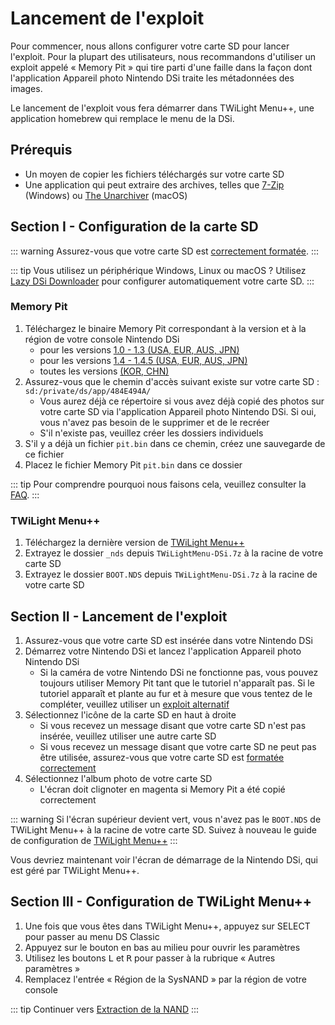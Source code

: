 # Lancement de l'exploit

Pour commencer, nous allons configurer votre carte SD pour lancer l'exploit. Pour la plupart des utilisateurs, nous recommandons d'utiliser un exploit appelé « Memory Pit » qui tire parti d'une faille dans la façon dont l'application Appareil photo Nintendo DSi traite les métadonnées des images.

Le lancement de l'exploit vous fera démarrer dans TWiLight Menu++, une application homebrew qui remplace le menu de la DSi.

## Prérequis
- Un moyen de copier les fichiers téléchargés sur votre carte SD
- Une application qui peut extraire des archives, telles que [7-Zip](https://www.7-zip.org/) (Windows) ou [The Unarchiver](https://apps.apple.com/us/app/the-unarchiver/id425424353) (macOS)

## Section I - Configuration de la carte SD
::: warning
Assurez-vous que votre carte SD est [correctement formatée](sd-card-setup).
:::

::: tip
Vous utilisez un périphérique Windows, Linux ou macOS ? Utilisez [Lazy DSi Downloader](lazy-dsi-downloader) pour configurer automatiquement votre carte SD.
:::

### Memory Pit
1. Téléchargez le binaire Memory Pit correspondant à la version et à la région de votre console Nintendo DSi
   - pour les versions [1.0 - 1.3 (USA, EUR, AUS, JPN)](/assets/files/memory_pit/256/pit.bin)
   - pour les versions [1.4 - 1.4.5 (USA, EUR, AUS, JPN)](/assets/files/memory_pit/768_1024/pit.bin)
   - toutes les versions [(KOR, CHN)](/assets/files/memory_pit/256/pit.bin)
1. Assurez-vous que le chemin d'accès suivant existe sur votre carte SD : `sd:/private/ds/app/484E494A/`
   - Vous aurez déjà ce répertoire si vous avez déjà copié des photos sur votre carte SD via l'application Appareil photo Nintendo DSi. Si oui, vous n'avez pas besoin de le supprimer et de le recréer
   - S'il n'existe pas, veuillez créer les dossiers individuels
1. S'il y a déjà un fichier `pit.bin` dans ce chemin, créez une sauvegarde de ce fichier
1. Placez le fichier Memory Pit `pit.bin` dans ce dossier

::: tip
Pour comprendre pourquoi nous faisons cela, veuillez consulter la [FAQ](/faq.html#what-functionality-will-i-lose-by-modding-my-system).
:::

### TWiLight Menu++
1. Téléchargez la dernière version de [TWiLight Menu++](https://github.com/DS-Homebrew/TWiLightMenu/releases/latest/download/TWiLightMenu-DSi.7z)
1. Extrayez le dossier `_nds` depuis `TWiLightMenu-DSi.7z` à la racine de votre carte SD
1. Extrayez le dossier `BOOT.NDS` depuis `TWiLightMenu-DSi.7z` à la racine de votre carte SD

## Section II - Lancement de l'exploit

1. Assurez-vous que votre carte SD est insérée dans votre Nintendo DSi
1. Démarrez votre Nintendo DSi et lancez l'application Appareil photo Nintendo DSi
   - Si la caméra de votre Nintendo DSi ne fonctionne pas, vous pouvez toujours utiliser Memory Pit tant que le tutoriel n'apparaît pas. Si le tutoriel apparaît et plante au fur et à mesure que vous tentez de le compléter, veuillez utiliser un [exploit alternatif](alternate-exploits)
1. Sélectionnez l'icône de la carte SD en haut à droite
   - Si vous recevez un message disant que votre carte SD n'est pas insérée, veuillez utiliser une autre carte SD
   - Si vous recevez un message disant que votre carte SD ne peut pas être utilisée, assurez-vous que votre carte SD est [formatée correctement](sd-card-setup)
1. Sélectionnez l'album photo de votre carte SD
   - L'écran doit clignoter en magenta si Memory Pit a été copié correctement

::: warning
Si l'écran supérieur devient vert, vous n'avez pas le `BOOT.NDS` de TWiLight Menu++ à la racine de votre carte SD. Suivez à nouveau le guide de configuration de [TWiLight Menu++](launching-the-exploit.html#twilight-menu)
:::

Vous devriez maintenant voir l'écran de démarrage de la Nintendo DSi, qui est géré par TWiLight Menu++.

## Section III - Configuration de TWiLight Menu++

1. Une fois que vous êtes dans TWiLight Menu++, appuyez sur SELECT pour passer au menu DS Classic
1. Appuyez sur le bouton en bas au milieu pour ouvrir les paramètres
1. Utilisez les boutons <kbd class="l">L</kbd> et <kbd class="r">R</kbd> pour passer à la rubrique « Autres  paramètres »
1. Remplacez l'entrée « Région de la SysNAND » par la région de votre console

::: tip
Continuer vers [Extraction de la NAND](dumping-nand)
:::

